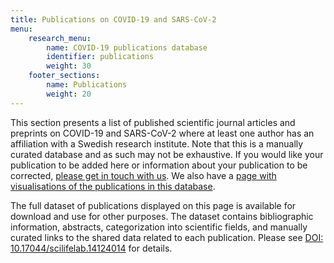 ```yaml
---
title: Publications on COVID-19 and SARS-CoV-2
menu:
    research_menu:
        name: COVID-19 publications database
        identifier: publications
        weight: 30
    footer_sections:
        name: Publications
        weight: 20
---
```


This section presents a list of published scientific journal articles and preprints on COVID-19 and SARS-CoV-2 where at least one author has an affiliation with a Swedish research institute. Note that this is a manually curated database and as such may not be exhaustive. If you would like your publication to be added here or information about your publication to be corrected, [please get in touch with us](/suggestions/). We also have a [page with visualisations of the publications in this database](/projects/dashboard/).

The full dataset of publications displayed on this page is available for download and use for other purposes. The dataset contains bibliographic information, abstracts, categorization into scientific fields, and manually curated links to the shared data related to each publication. Please see [DOI: 10.17044/scilifelab.14124014](https://doi.org/10.17044/scilifelab.14124014) for details.
